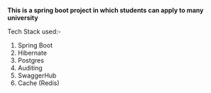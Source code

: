 <b>This is a spring boot project in which students can apply to many university</b>

Tech Stack used:- 
1) Spring Boot
2) Hibernate
3) Postgres
4) Auditing
5) SwaggerHub
6) Cache (Redis)
